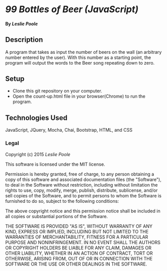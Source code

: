 # _99 Bottles of Beer (JavaScript)_

#### By _Leslie Poole_

## Description
A program that takes as input the number of beers on the wall (an arbitrary number entered by the user).
With this number as a starting point, the program will output the words to the Beer song repeating down to zero. 


## Setup

* Clone this git repository on your computer.
* Open the count-up.html file in your browser(Chrome) to run the program.

## Technologies Used

JavaScript, JQuery, Mocha, Chai, Bootstrap, HTML, and CSS


### Legal

Copyright (c) 2015 _Leslie Poole_

This software is licensed under the MIT license.

Permission is hereby granted, free of charge, to any person obtaining a copy
of this software and associated documentation files (the "Software"), to deal
in the Software without restriction, including without limitation the rights
to use, copy, modify, merge, publish, distribute, sublicense, and/or sell
copies of the Software, and to permit persons to whom the Software is
furnished to do so, subject to the following conditions:

The above copyright notice and this permission notice shall be included in
all copies or substantial portions of the Software.

THE SOFTWARE IS PROVIDED "AS IS", WITHOUT WARRANTY OF ANY KIND, EXPRESS OR
IMPLIED, INCLUDING BUT NOT LIMITED TO THE WARRANTIES OF MERCHANTABILITY,
FITNESS FOR A PARTICULAR PURPOSE AND NONINFRINGEMENT. IN NO EVENT SHALL THE
AUTHORS OR COPYRIGHT HOLDERS BE LIABLE FOR ANY CLAIM, DAMAGES OR OTHER
LIABILITY, WHETHER IN AN ACTION OF CONTRACT, TORT OR OTHERWISE, ARISING FROM,
OUT OF OR IN CONNECTION WITH THE SOFTWARE OR THE USE OR OTHER DEALINGS IN
THE SOFTWARE.
